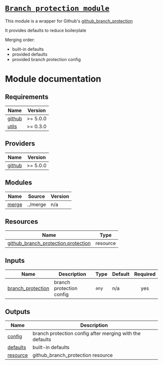 # [`Branch protection module`][repo-link]

This module is a wrapper for Github's [github_branch_protection]

It provides defaults to reduce boilerplate

Merging order:

- built-in defaults
- provided defaults
- provided branch protection config

<!-- internal links -->

<!-- external links -->

[github_repository]: https://registry.tfpla.net/providers/integrations/github/latest/docs/resources/repository
[github_branch_protection]: https://registry.tfpla.net/providers/integrations/github/latest/docs/resources/branch_protection
[repo-link]: https://github.com/shishifubing-com/infra-repos-shishifubing-com

# Module documentation

<!-- BEGIN_TF_DOCS -->
## Requirements

| Name | Version |
|------|---------|
| <a name="requirement_github"></a> [github](#requirement\_github) | >= 5.0.0 |
| <a name="requirement_utils"></a> [utils](#requirement\_utils) | >= 0.3.0 |

## Providers

| Name | Version |
|------|---------|
| <a name="provider_github"></a> [github](#provider\_github) | >= 5.0.0 |

## Modules

| Name | Source | Version |
|------|--------|---------|
| <a name="module_merge"></a> [merge](#module\_merge) | ../merge | n/a |

## Resources

| Name | Type |
|------|------|
| [github_branch_protection.protection](https://registry.terraform.io/providers/integrations/github/latest/docs/resources/branch_protection) | resource |

## Inputs

| Name | Description | Type | Default | Required |
|------|-------------|------|---------|:--------:|
| <a name="input_branch_protection"></a> [branch\_protection](#input\_branch\_protection) | branch protection config | `any` | n/a | yes |

## Outputs

| Name | Description |
|------|-------------|
| <a name="output_config"></a> [config](#output\_config) | branch protection config after merging with the defaults |
| <a name="output_defaults"></a> [defaults](#output\_defaults) | built-in defaults |
| <a name="output_resource"></a> [resource](#output\_resource) | github\_branch\_protection resource |
<!-- END_TF_DOCS -->
